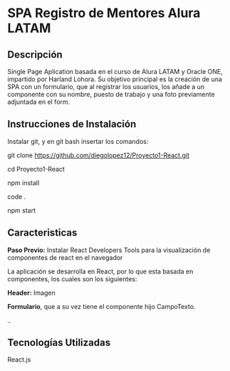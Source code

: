 # SPA Registro de Mentores Alura LATAM


## Descripción
Single Page Aplication basada en el curso de Alura LATAM y Oracle ONE, impartido por Harland Lohora.
Su objetivo principal es la creación de una SPA con un formulario, que al registrar los usuarios, los añade a un componente con su nombre, puesto de trabajo y una foto previamente adjuntada en el form.


## Instrucciones de Instalación
Instalar git, y en git bash insertar los comandos:

git clone https://github.com/diegolopez12/Proyecto1-React.git

cd Proyecto1-React 

npm install

code .

npm start




## Caracteristicas
**Paso Previo:** Instalar React Developers Tools para la visualización de componentes de react en el navegador

La aplicación se desarrolla en React, por lo que esta basada en componentes, los cuales son los siguientes:

**Header:** Imagen

**Formulario**, que a su vez tiene el componente hijo CampoTexto.

..





## Tecnologías Utilizadas
React.js

